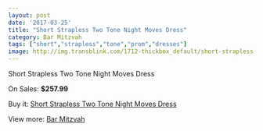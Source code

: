```yaml
---
layout: post
date: '2017-03-25'
title: "Short Strapless Two Tone Night Moves Dress"
category: Bar Mitzvah
tags: ["short","strapless","tone","prom","dresses"]
image: http://img.transblink.com/1712-thickbox_default/short-strapless-two-tone-night-moves-dress.jpg
---
```

Short Strapless Two Tone Night Moves Dress

On Sales: **$257.99**
<a href="https://www.transblink.com/en/bar-mitzvah/550-short-strapless-two-tone-night-moves-dress.html"><amp-img layout="responsive" width="600" height="600" src="//img.transblink.com/1712-thickbox_default/short-strapless-two-tone-night-moves-dress.jpg" alt="Short Strapless Two Tone Night Moves Dress 0" /></a>
<a href="https://www.transblink.com/en/bar-mitzvah/550-short-strapless-two-tone-night-moves-dress.html"><amp-img layout="responsive" width="600" height="600" src="//img.transblink.com/1714-thickbox_default/short-strapless-two-tone-night-moves-dress.jpg" alt="Short Strapless Two Tone Night Moves Dress 1" /></a>
<a href="https://www.transblink.com/en/bar-mitzvah/550-short-strapless-two-tone-night-moves-dress.html"><amp-img layout="responsive" width="600" height="600" src="//img.transblink.com/1713-thickbox_default/short-strapless-two-tone-night-moves-dress.jpg" alt="Short Strapless Two Tone Night Moves Dress 2" /></a>

Buy it: [Short Strapless Two Tone Night Moves Dress](https://www.transblink.com/en/bar-mitzvah/550-short-strapless-two-tone-night-moves-dress.html "Short Strapless Two Tone Night Moves Dress")

View more: [Bar Mitzvah](https://www.transblink.com/en/2-bar-mitzvah "Bar Mitzvah")